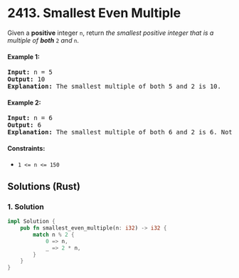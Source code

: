 # 2413. Smallest Even Multiple
Given a **positive** integer `n`, return *the smallest positive integer that is a multiple of **both*** `2` *and* `n`.

#### Example 1:
<pre>
<strong>Input:</strong> n = 5
<strong>Output:</strong> 10
<strong>Explanation:</strong> The smallest multiple of both 5 and 2 is 10.
</pre>

#### Example 2:
<pre>
<strong>Input:</strong> n = 6
<strong>Output:</strong> 6
<strong>Explanation:</strong> The smallest multiple of both 6 and 2 is 6. Note that a number is a multiple of itself.
</pre>

#### Constraints:
* `1 <= n <= 150`

## Solutions (Rust)

### 1. Solution
```Rust
impl Solution {
    pub fn smallest_even_multiple(n: i32) -> i32 {
        match n % 2 {
            0 => n,
            _ => 2 * n,
        }
    }
}
```
